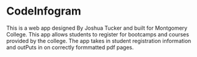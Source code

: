 # CodeInfogram
This is a web app designed By Joshua Tucker and built for Montgomery College.
This app allows students to register for bootcamps and courses provided by the college.
The app takes in student registration information and outPuts in on correctly formmatted pdf pages.

